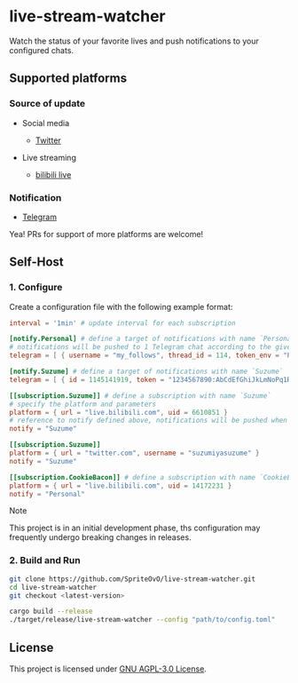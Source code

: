 # live-stream-watcher

Watch the status of your favorite lives and push notifications to your configured chats.

## Supported platforms

### Source of update

- Social media
  - [Twitter](https://twitter.com/)

- Live streaming
  - [bilibili live](https://live.bilibili.com/)

### Notification

- [Telegram](https://telegram.org/)

Yea! PRs for support of more platforms are welcome!

## Self-Host

### 1. Configure

Create a configuration file with the following example format:

```toml
interval = '1min' # update interval for each subscription

[notify.Personal] # define a target of notifications with name `Personal`
# notifications will be pushed to 1 Telegram chat according to the given parameters
telegram = [ { username = "my_follows", thread_id = 114, token_env = "PERSONAL_TELEGRAM_BOT_TOKEN" } ]

[notify.Suzume] # define a target of notifications with name `Suzume`
telegram = [ { id = 1145141919, token = "1234567890:AbCdEfGhiJkLmNoPq1R2s3T4u5V6w7X8y9z" } ]

[[subscription.Suzume]] # define a subscription with name `Suzume`
# specify the platform and parameters
platform = { url = "live.bilibili.com", uid = 6610851 }
# reference to notify defined above, notifications will be pushed when the status changed
notify = "Suzume"

[[subscription.Suzume]]
platform = { url = "twitter.com", username = "suzumiyasuzume" }
notify = "Suzume"

[[subscription.CookieBacon]] # define a subscription with name `CookieBacon`
platform = { url = "live.bilibili.com", uid = 14172231 }
notify = "Personal"
```

> [!NOTE]
> This project is in an initial development phase, ths configuration may frequently undergo breaking changes in releases.

### 2. Build and Run

```bash
git clone https://github.com/SpriteOvO/live-stream-watcher.git
cd live-stream-watcher
git checkout <latest-version>

cargo build --release
./target/release/live-stream-watcher --config "path/to/config.toml"
```

## License

This project is licensed under [GNU AGPL-3.0 License](/LICENSE).
